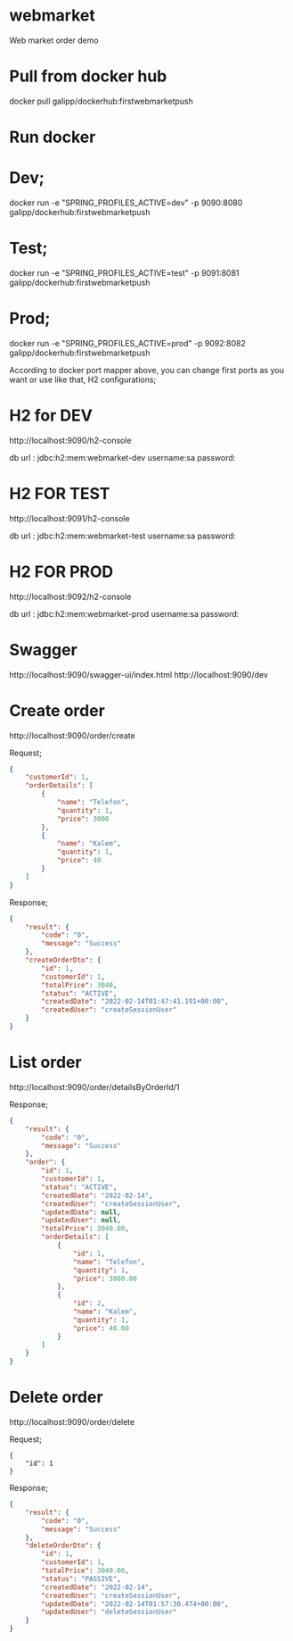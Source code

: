 # webmarket
Web market order demo
# Pull from docker hub
docker pull galipp/dockerhub:firstwebmarketpush

# Run docker
# Dev;
docker run -e "SPRING_PROFILES_ACTIVE=dev" -p 9090:8080 galipp/dockerhub:firstwebmarketpush
# Test;
docker run -e "SPRING_PROFILES_ACTIVE=test" -p 9091:8081 galipp/dockerhub:firstwebmarketpush
# Prod;
docker run -e "SPRING_PROFILES_ACTIVE=prod" -p 9092:8082 galipp/dockerhub:firstwebmarketpush

According to docker port mapper above, you can change first ports as you want or use like that, H2 configurations;
# H2 for DEV
http://localhost:9090/h2-console

db url : jdbc:h2:mem:webmarket-dev
username:sa
password:

# H2 FOR TEST
http://localhost:9091/h2-console

db url : jdbc:h2:mem:webmarket-test
username:sa
password:

# H2 FOR PROD
http://localhost:9092/h2-console

db url : jdbc:h2:mem:webmarket-prod
username:sa
password:

# Swagger
http://localhost:9090/swagger-ui/index.html
http://localhost:9090/dev

# Create order
http://localhost:9090/order/create

Request;

```json
{
    "customerId": 1,
    "orderDetails": [
        {
            "name": "Telefon",
            "quantity": 1,
            "price": 3000
        },
        {
            "name": "Kalem",
            "quantity": 1,
            "price": 40
        }
    ]
}
```

Response;
```json
{
    "result": {
        "code": "0",
        "message": "Success"
    },
    "createOrderDto": {
        "id": 1,
        "customerId": 1,
        "totalPrice": 3040,
        "status": "ACTIVE",
        "createdDate": "2022-02-14T01:47:41.191+00:00",
        "createdUser": "createSessionUser"
    }
}
```

# List order
http://localhost:9090/order/detailsByOrderId/1

Response;
```json
{
    "result": {
        "code": "0",
        "message": "Success"
    },
    "order": {
        "id": 1,
        "customerId": 1,
        "status": "ACTIVE",
        "createdDate": "2022-02-14",
        "createdUser": "createSessionUser",
        "updatedDate": null,
        "updatedUser": null,
        "totalPrice": 3040.00,
        "orderDetails": [
            {
                "id": 1,
                "name": "Telefon",
                "quantity": 1,
                "price": 3000.00
            },
            {
                "id": 2,
                "name": "Kalem",
                "quantity": 1,
                "price": 40.00
            }
        ]
    }
}
```

# Delete order
http://localhost:9090/order/delete

Request;
```
{
    "id": 1
}
```

Response;
```json
{
    "result": {
        "code": "0",
        "message": "Success"
    },
    "deleteOrderDto": {
        "id": 1,
        "customerId": 1,
        "totalPrice": 3040.00,
        "status": "PASSIVE",
        "createdDate": "2022-02-14",
        "createdUser": "createSessionUser",
        "updatedDate": "2022-02-14T01:57:30.474+00:00",
        "updatedUser": "deleteSessionUser"
    }
}
```

